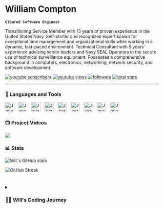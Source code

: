 # William Compton

**`Cleared Software Engineer`**

Transitioning Service Member with 13 years of proven experience in the United States Navy. Self-starter and recognized expert known for exceptional time management and organizational skills while working in a dynamic, fast-paced environment. Technical Consultant with 5 years’ experience advising senior leaders and Navy SEAL Operators in the secure use of technical surveillance equipment. Possesses a comprehensive background in computers, electronics, networking, network security, and software development.

<p align="left">
      <a href="https://www.youtube.com/channel/UCeumsBHIMbiRWkzD_-8rywQ?sub_confirmation=1">
         <img alt="youtube subscribers" title="Subscribe to my YouTube channel" src="https://custom-icon-badges.demolab.com/youtube/channel/subscribers/UCeumsBHIMbiRWkzD_-8rywQ?color=%23E05D44&label=SUBSCRIBE&logo=video&logoColor=white&style=for-the-badge&labelColor=CE4630"/></a> 
      <a href="https://www.youtube.com/channel/UCeumsBHIMbiRWkzD_-8rywQ">
         <img alt="youtube views" title="YouTube views" src="https://custom-icon-badges.demolab.com/youtube/channel/views/UCeumsBHIMbiRWkzD_-8rywQ?color=%23E1AD0E&logo=eye&logoColor=white&style=for-the-badge&labelColor=C79600"/></a> 
      <a href="https://github.com/william-compton?tab=followers">
         <img alt="followers" title="Follow me on Github" src="https://custom-icon-badges.demolab.com/github/followers/william-compton?color=236ad3&labelColor=1155ba&style=for-the-badge&logo=person-add&label=Follow&logoColor=white"/></a>
      <a href="https://github.com/william-compton?tab=repositories&sort=stargazers">
         <img alt="total stars" title="Total stars on GitHub" src="https://custom-icon-badges.demolab.com/github/stars/william-compton?color=55960c&style=for-the-badge&labelColor=488207&logo=star"/></a>
</p>

---

### 🧰 Languages and Tools

<img align="left" alt="Java" width="30px" style="padding-right:10px;" src="https://cdn.jsdelivr.net/gh/devicons/devicon/icons/java/java-original.svg"/>
<img align="left" alt="Java" width="30px" style="padding-right:10px;" src="https://cdn.jsdelivr.net/gh/devicons/devicon/icons/git/git-original.svg" />
<img align="left" alt="Java" width="30px" style="padding-right:10px;" src="https://cdn.jsdelivr.net/gh/devicons/devicon/icons/linux/linux-original.svg" />
<img align="left" alt="Java" width="30px" style="padding-right:10px;" src="https://cdn.jsdelivr.net/gh/devicons/devicon/icons/html5/html5-plain.svg" />
<img align="left" alt="Java" width="30px" style="padding-right:10px;" src="https://cdn.jsdelivr.net/gh/devicons/devicon/icons/css3/css3-plain.svg" />
<img align="left" alt="Java" width="30px" style="padding-right:10px;" src="https://cdn.jsdelivr.net/gh/devicons/devicon/icons/javascript/javascript-plain.svg" />
<img align="left" alt="Java" width="30px" style="padding-right:10px;" src="https://cdn.jsdelivr.net/gh/devicons/devicon/icons/react/react-original.svg" />
<img align="left" alt="Java" width="30px" style="padding-right:10px;" src="https://cdn.jsdelivr.net/gh/devicons/devicon/icons/nodejs/nodejs-original.svg" />
<img align="left" alt="Java" width="30px" style="padding-right:10px;" src="https://cdn.jsdelivr.net/gh/devicons/devicon/icons/python/python-plain.svg" />
<br />

#
### 📺 Project Videos

<!-- BEGIN YOUTUBE-CARDS -->

<!-- END YOUTUBE-CARDS -->

[<img src="https://custom-icon-badges.demolab.com/badge/-Subscribe%20For%20More-red?style=for-the-badge&logo=video&logoColor=white"/>](https://www.youtube.com/channel/UCeumsBHIMbiRWkzD_-8rywQ?sub_confirmation=1)
### 📊 Stats

![Will's GitHub stats](https://github-readme-stats.vercel.app/api?username=william-compton&show_icons=true&theme=gruvbox)

![GitHub Streak](https://streak-stats.demolab.com?user=william-compton&theme=gruvbox&border_radius=4.5)

#

<details>
 <summary><h3>👨‍💻 Will's Coding Journey</h3></summary>
Lorem ipsum dolor sit amet, consectetur adipiscing elit, sed do eiusmod tempor incididunt ut labore et dolore magna aliqua. Ut enim ad minim veniam, quis nostrud exercitation ullamco laboris nisi ut aliquip ex ea commodo consequat. Duis aute irure dolor in reprehenderit in voluptate velit esse cillum dolore eu fugiat nulla pariatur. Excepteur sint occaecat cupidatat non proident, sunt in culpa qui officia deserunt mollit anim id est laborum.

[website]: https://william-compton.github.io
[youtube]: https://youtube.com/UCeumsBHIMbiRWkzD_-8rywQ